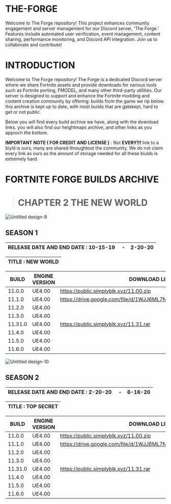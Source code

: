 # THE-FORGE
Welcome to The Forge repository! This project enhances community engagement and server management for our Discord server, 'The Forge.' Features include automated user verification, event management, content sharing, performance monitoring, and Discord API integration. Join us to collaborate and contribute!

# INTRODUCTION
Welcome to The Forge repository! The Forge is a dedicated Discord server where we share Fortnite assets and provide downloads for various tools such as Fortnite porting, FMODEL, and many other third-party utilities. Our server is designed to support and enhance the Fortnite modding and content creation community by offering: builds from the game we rip below. this archive is kept up to date, with most builds that are gatekept, hard to get or not public.

Below you will find every build archive we have, along with the download links. you will also find our heightmaps archive, and other links as you approch the bottom.


**IMPORTANT NOTE ( FOR CREDIT AND LICENSE )** : Not **EVERY!!!** link to a biyld is ours, many are shared throughtout the community. We do not claim every link as ours as the amount of storage needed for all these biulds is extremely hard.

# FORTNITE FORGE BUILDS ARCHIVE 

> # CHAPTER 2 THE NEW WORLD


![Untitled design-9](https://github.com/user-attachments/assets/d97590f3-d17d-48c9-bfd1-a6dbc2d22b3e)


</head>
<body>
    <h2>SEASON 1    </h2>
    <table class="data-table">
        <thead>
            <tr>
                <th>RELEASE DATE AND END DATE : 10-15-19‎‎ ‎ ‎ ‎ ‎ -‎ ‎ ‎ ‎ ‎2-20-20 </th> <table class="data-table">
        <thead>
            <tr>
                <th> TITLE : NEW WORLD </th>
    <table class="data-table">
        <thead>
            <tr>
                <th>BUILD</th>
                <th>ENGINE VERSION</th>
                <th>DOWNLOAD LINKs</th>
            </tr>
        </thead>
        <tbody>
            <tr>
                <td>11.0.0</td>
                <td> UE4.00</td>
                <td><a href= </ahttps://public.simplyblk.xyz/11.00.zip>https://public.simplyblk.xyz/11.00.zip</td>
            </tr>
            <tr>
                <td>11.1.0</td>
                <td>UE4.00</td>
                <td><a href= </ahttps://drive.google.com/file/d/1WJJ6ML7NejOrjSl9tRup32IghkaxczR2/view>https://drive.google.com/file/d/1WJJ6ML7NejOrjSl9tRup32IghkaxczR2/view</td>
            </tr>
            <tr>
                <td>11.2.0</td>
                <td>UE4.00</td>
                <td><a href= </a></td>
            </tr>
            <tr>
                <td>11.3.0</td>
                <td>UE4.00</td>
                <td><a href= </a></td>
             </tr>
            <tr>
                <td>11.31.0</td>
                <td>UE4.00</td>
                <td><a href= </ahttps://public.simplyblk.xyz/11.31.rar>https://public.simplyblk.xyz/11.31.rar</td>
            </tr>
            <tr>
                <td>11.4.0</td>
                <td>UE4.00</td>
                <td><a href= </a></td>
            </tr>
            <tr>
                <td>11.5.0</td>
                <td>UE4.00</td>
                <td><a href= </a></td>
            </tr>
            <tr>
                <td>11.6.0</td>
                <td>UE4.00</td>
                <td><a href= </a></td>
            </tr>
        </tbody>
    </table>
</body>
</html>



![Untitled design-10](https://github.com/user-attachments/assets/79b9b6b5-64d9-4bbe-90a6-6f09475b41d3)







</head>
<body>
    <h2>SEASON 2    </h2>
    <table class="data-table">
        <thead>
            <tr>
                <th>RELEASE DATE AND END DATE : 2-20-20‎‎ ‎ ‎ ‎ ‎ -‎ ‎ ‎ ‎ ‎6-16-20 </th> <table class="data-table">
        <thead>
            <tr>
                <th> TITLE : TOP SECRET </th>
    <table class="data-table">
        <thead>
            <tr>
                <th>BUILD</th>
                <th>ENGINE VERSION</th>
                <th>DOWNLOAD LINKs</th>
            </tr>
        </thead>
        <tbody>
            <tr>
                <td>11.0.0</td>
                <td> UE4.00</td>
                <td><a href= </ahttps://public.simplyblk.xyz/11.00.zip>https://public.simplyblk.xyz/11.00.zip</td>
            </tr>
            <tr>
                <td>11.1.0</td>
                <td>UE4.00</td>
                <td><a href= </ahttps://drive.google.com/file/d/1WJJ6ML7NejOrjSl9tRup32IghkaxczR2/view>https://drive.google.com/file/d/1WJJ6ML7NejOrjSl9tRup32IghkaxczR2/view</td>
            </tr>
            <tr>
                <td>11.2.0</td>
                <td>UE4.00</td>
                <td><a href= </a></td>
            </tr>
            <tr>
                <td>11.3.0</td>
                <td>UE4.00</td>
                <td><a href= </a></td>
             </tr>
            <tr>
                <td>11.31.0</td>
                <td>UE4.00</td>
                <td><a href= </ahttps://public.simplyblk.xyz/11.31.rar>https://public.simplyblk.xyz/11.31.rar</td>
            </tr>
            <tr>
                <td>11.4.0</td>
                <td>UE4.00</td>
                <td><a href= </a></td>
            </tr>
            <tr>
                <td>11.5.0</td>
                <td>UE4.00</td>
                <td><a href= </a></td>
            </tr>
            <tr>
                <td>11.6.0</td>
                <td>UE4.00</td>
                <td><a href= </a></td>
            </tr>
        </tbody>
    </table>
</body>
</html>




